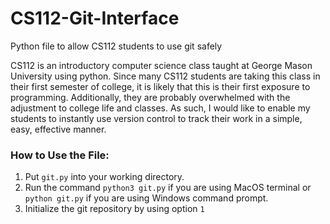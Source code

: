 # CS112-Git-Interface
Python file to allow CS112 students to use git safely

CS112 is an introductory computer science class taught at George Mason University using python. 
Since many CS112 students are taking this class in their first semester of college, it is likely that this is their first exposure to programming. 
Additionally, they are probably overwhelmed with the adjustment to college life and classes. 
As such, I would like to enable my students to instantly use version control to track their work in a simple, easy, effective manner.

### How to Use the File:
1. Put `git.py` into your working directory.
2. Run the command `python3 git.py` if you are using MacOS terminal or `python git.py` if you are using Windows command prompt.
3. Initialize the git repository by using option `1`
